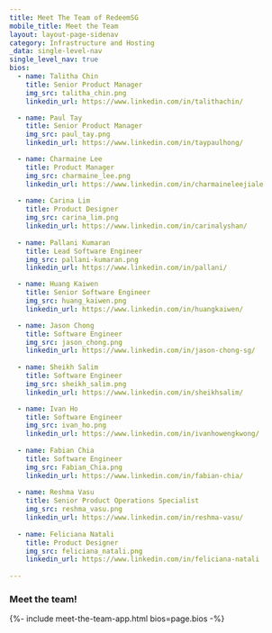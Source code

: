 ```yaml
---
title: Meet The Team of RedeemSG
mobile_title: Meet the Team
layout: layout-page-sidenav
category: Infrastructure and Hosting
_data: single-level-nav
single_level_nav: true
bios:
  - name: Talitha Chin
    title: Senior Product Manager
    img_src: talitha_chin.png
    linkedin_url: https://www.linkedin.com/in/talithachin/

  - name: Paul Tay
    title: Senior Product Manager
    img_src: paul_tay.png
    linkedin_url: https://www.linkedin.com/in/taypaulhong/

  - name: Charmaine Lee
    title: Product Manager
    img_src: charmaine_lee.png
    linkedin_url: https://www.linkedin.com/in/charmaineleejiale
    
  - name: Carina Lim
    title: Product Designer
    img_src: carina_lim.png
    linkedin_url: https://www.linkedin.com/in/carinalyshan/
    
  - name: Pallani Kumaran
    title: Lead Software Engineer
    img_src: pallani-kumaran.png
    linkedin_url: https://www.linkedin.com/in/pallani/

  - name: Huang Kaiwen
    title: Senior Software Engineer
    img_src: huang_kaiwen.png
    linkedin_url: https://www.linkedin.com/in/huangkaiwen/

  - name: Jason Chong
    title: Software Engineer
    img_src: jason_chong.png
    linkedin_url: https://www.linkedin.com/in/jason-chong-sg/
 
  - name: Sheikh Salim
    title: Software Engineer
    img_src: sheikh_salim.png
    linkedin_url: https://www.linkedin.com/in/sheikhsalim/

  - name: Ivan Ho
    title: Software Engineer
    img_src: ivan_ho.png
    linkedin_url: https://www.linkedin.com/in/ivanhowengkwong/
  
  - name: Fabian Chia
    title: Software Engineer
    img_src: Fabian_Chia.png
    linkedin_url: https://www.linkedin.com/in/fabian-chia/
    
  - name: Reshma Vasu
    title: Senior Product Operations Specialist
    img_src: reshma_vasu.png
    linkedin_url: https://www.linkedin.com/in/reshma-vasu/
    
  - name: Feliciana Natali
    title: Product Designer
    img_src: feliciana_natali.png
    linkedin_url: https://www.linkedin.com/in/feliciana-natali
    
---
```


### Meet the team!
{%- include meet-the-team-app.html bios=page.bios -%}
